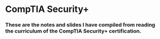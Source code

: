 # CompTIA Security+

### These are the notes and slides I have compiled from reading the curriculum of the CompTIA Security+ certification.
